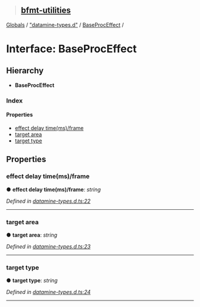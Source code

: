 > ## [bfmt-utilities](../README.md)

[Globals](../globals.md) / ["datamine-types.d"](../modules/_datamine_types_d_.md) / [BaseProcEffect](_datamine_types_d_.baseproceffect.md) /

# Interface: BaseProcEffect

## Hierarchy

* **BaseProcEffect**

### Index

#### Properties

* [effect delay time(ms)/frame](_datamine_types_d_.baseproceffect.md#effect-delay-time(ms)/frame)
* [target area](_datamine_types_d_.baseproceffect.md#target-area)
* [target type](_datamine_types_d_.baseproceffect.md#target-type)

## Properties

###  effect delay time(ms)/frame

● **effect delay time(ms)/frame**: *string*

*Defined in [datamine-types.d.ts:22](https://github.com/BluuArc/bfmt-utilities/blob/3dd6fae/src/datamine-types.d.ts#L22)*

___

###  target area

● **target area**: *string*

*Defined in [datamine-types.d.ts:23](https://github.com/BluuArc/bfmt-utilities/blob/3dd6fae/src/datamine-types.d.ts#L23)*

___

###  target type

● **target type**: *string*

*Defined in [datamine-types.d.ts:24](https://github.com/BluuArc/bfmt-utilities/blob/3dd6fae/src/datamine-types.d.ts#L24)*

___